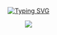 <!---------- Typing SVG ---------->
<p align="center">
    <a href="https://avatars.githubusercontent.com/u/85664936?v=4">
        <img
            src="https://readme-typing-svg.herokuapp.com?font=Halo+Handletter&color=66ffe9&size=32&lines=WELCOME+TO+Nandhutty_v2;MEDIA+STORAGE+[media]...;MADE+BY....;LUCKY-SIR"
            alt="Typing SVG"
        />
    </a>
</p>



<p align="center">
  <a href="httsp://github.com/Ajmal-Achu/media">
    <img src="https://img.shields.io/github/repo-size/Ajmal-Achu/Nandhuttynew?color=Lime&label=Repo%20total%20size&style=for-the-badge&logo=appveyor">
<p align="center"> <size="50000"&width="100000">
    
    
    
    
    
    
    
    
    
    
    
